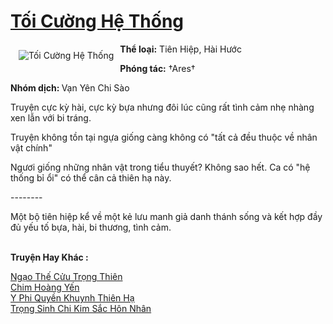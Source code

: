 <a href="https://utruyen.com/toi-cuong-he-thong/16293/" title="Tối Cường Hệ Thống"><h1>Tối Cường Hệ Thống</h1></a><div style="display:table"><img align="right" style="float: left; padding: 10px;" src="https://utruyen.com/images/story/200x260/toi-cuong-he-thong.jpg" alt="Tối Cường Hệ Thống"><b>Thể loại:</b> Tiên Hiệp, Hài Hước<p></p><b>Phóng tác:</b> †Ares†<p></p><b>Nhóm dịch: </b>Vạn Yên Chi Sào<p></p>Truyện cực kỳ hài, cực kỳ bựa nhưng đôi lúc cũng rất tình cảm nhẹ nhàng xen lẫn với bi tráng.<p></p>Truyện không tồn tại ngựa giống càng không có "tất cả đều thuộc về nhân vật chính"<p></p>Ngươi giống những nhân vật trong tiểu thuyết? Không sao hết. Ca có "hệ thống bỉ ổi" có thể cân cả thiên hạ này.<p></p>--------<p></p>Một bộ tiên hiệp kể về một kẻ lưu manh giả danh thánh sống và kết hợp đầy đủ yếu tố bựa, hài, bi thương, tình cảm. </div><p><br><b>Truyện Hay Khác :</b></p><a href="https://utruyen.com/ngao-the-cuu-trong-thien/1879/" alt="Ngạo Thế Cửu Trọng Thiên">Ngạo Thế Cửu Trọng Thiên</a><br/><a href="https://github.com/quanluxury/ngontinhhot/tree/master/truyenhay/17177/" alt="Chim Hoàng Yến">Chim Hoàng Yến</a><br/><a href="https://truyenngontinhay.wordpress.com/2019/10/03/y-phi-quyen-khuynh-thien-ha/" alt="Y Phi Quyền Khuynh Thiên Hạ">Y Phi Quyền Khuynh Thiên Hạ</a><br/><a href="https://truyenngontinhay.wordpress.com/2019/10/03/tro%cc%a3ng-sinh-chi-kim-sac-hon-nhan/" alt="Trọng Sinh Chi Kim Sắc Hôn Nhân">Trọng Sinh Chi Kim Sắc Hôn Nhân</a><br/>
